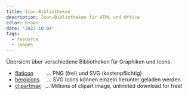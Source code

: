 ```yaml
---
title: Icon-Bibliotheken
description: Icon-Bibliotheken für HTML und Office
color: brown
date: '2022-10-04'
tags:
  - resource
  - images
---
```


Übersicht über verschiedene Bibliotheken für Graphiken und Icons.

- [flaticon][1] &nbsp; &nbsp; &nbsp; &nbsp; &hellip; PNG (frei) und SVG (kostenpflichtig)
- [heroicons][2] &nbsp; &nbsp; &hellip; SVG Icons können einzeln herunter geladen werden.
- [clipartmax][3] &nbsp; &hellip; Millions of clipart image, unlimited download for free!

[1]: <https://www.flaticon.com/free-icon> "Flat Icon"
[2]: <https://heroicons.com/> "Hero Icons"
[3]: <https://www.clipartmax.com/> "ClipArtMax"
